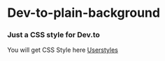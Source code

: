 # Dev-to-plain-background

### Just a CSS style for Dev.to
You will get CSS Style here [Userstyles](https://userstyles.org/styles/167974/dev-to-plain-background)
